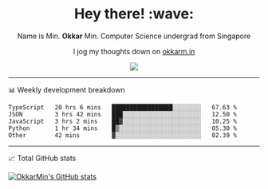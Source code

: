 <h1 align="center"> Hey there! :wave:</h1>

<p align="center">Name is Min. <strong>Okkar</strong> Min. Computer Science undergrad from Singapore</p>

<p align="center">I jog my thoughts down on <a href="https://okkarm.in">okkarm.in</a></p>

<p align="center">
  <a href="https://okkarm.in/linkedin" target='_blank'>
    <img src="https://img.shields.io/badge/linkedin-%230077B5.svg?&style=for-the-badge&logo=linkedin&logoColor=white" />
  </a>
 </p>

-------

📊 Weekly development breakdown
<!--START_SECTION:waka-->
```text
TypeScript   20 hrs 6 mins   █████████████████░░░░░░░░   67.63 % 
JSON         3 hrs 42 mins   ███░░░░░░░░░░░░░░░░░░░░░░   12.50 % 
JavaScript   3 hrs 2 mins    ██▓░░░░░░░░░░░░░░░░░░░░░░   10.25 % 
Python       1 hr 34 mins    █▒░░░░░░░░░░░░░░░░░░░░░░░   05.30 % 
Other        42 mins         ▓░░░░░░░░░░░░░░░░░░░░░░░░   02.39 % 
```
<!--END_SECTION:waka-->

-------
📈 Total GitHub stats

<p>
  <a href="https://github.com/OkkarMin"><img src="https://github-readme-stats.vercel.app/api?username=OkkarMin&hide_border=true&show_icons=true&theme=graywhite" alt="OkkarMin's GitHub stats"></a>
</p>
